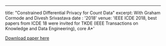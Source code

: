 ---
title: "Constrained Differential Privacy for Count Data"
excerpt: With Graham Cormode and Divesh Srivastava
date : '2018'
venue: 'IEEE ICDE 2018, best papers from ICDE 18 were invited for TKDE (IEEE Transactions on Knowledge and Data Engineering), core A*'

[Download paper here](https://ieeexplore.ieee.org/document/8716576)
